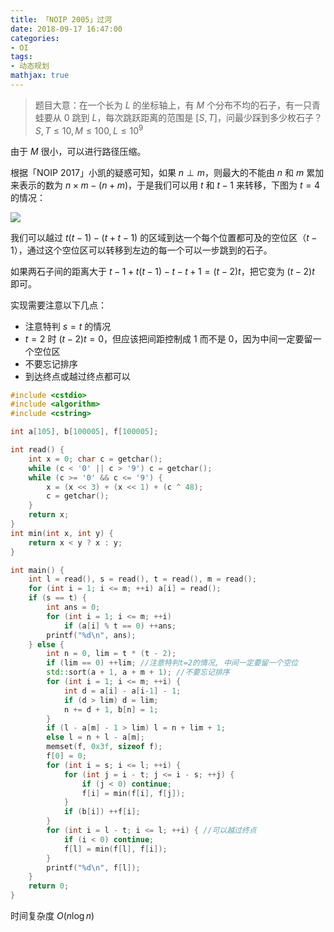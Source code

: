 ```yaml
---
title: 「NOIP 2005」过河
date: 2018-09-17 16:47:00
categories:
- OI
tags:
- 动态规划
mathjax: true
---
```


> 题目大意：在一个长为 $L$ 的坐标轴上，有 $M$ 个分布不均的石子，有一只青蛙要从 $0$ 跳到 $L$，每次跳跃距离的范围是 $[S,T]$，问最少踩到多少枚石子？$S,T \leq 10, M \leq 100, L \leq 10^9$

由于 $M$ 很小，可以进行路径压缩。

根据「NOIP 2017」小凯的疑惑可知，如果 $n \perp m$，则最大的不能由 $n$ 和 $m$ 累加来表示的数为 $n \times m-(n+m)$，于是我们可以用 $t$ 和 $t-1$ 来转移，下图为 $t=4$ 的情况：

![](https://www.cnblogs.com/images/cnblogs_com/milky-w/1224598/o_guoriver.png)

我们可以越过 $t(t-1)-(t+t-1)$ 的区域到达一个每个位置都可及的空位区（$t-1$），通过这个空位区可以转移到左边的每一个可以一步跳到的石子。

如果两石子间的距离大于 $t-1+t(t-1)-t-t+1=(t-2)t$，把它变为 $(t-2)t$ 即可。

实现需要注意以下几点：

- 注意特判 $s=t$ 的情况
- $t=2$ 时 $(t-2)t=0$，但应该把间距控制成 $1$ 而不是 $0$，因为中间一定要留一个空位区
- 不要忘记排序
- 到达终点或越过终点都可以

```c++
#include <cstdio>
#include <algorithm>
#include <cstring>

int a[105], b[100005], f[100005];

int read() {
    int x = 0; char c = getchar();
    while (c < '0' || c > '9') c = getchar();
    while (c >= '0' && c <= '9') {
        x = (x << 3) + (x << 1) + (c ^ 48);
        c = getchar();
    }
    return x;
}
int min(int x, int y) {
    return x < y ? x : y;
}

int main() {
    int l = read(), s = read(), t = read(), m = read();
    for (int i = 1; i <= m; ++i) a[i] = read();
    if (s == t) {
        int ans = 0;
        for (int i = 1; i <= m; ++i)
            if (a[i] % t == 0) ++ans;
        printf("%d\n", ans);
    } else {
        int n = 0, lim = t * (t - 2);
        if (lim == 0) ++lim; //注意特判t=2的情况, 中间一定要留一个空位
        std::sort(a + 1, a + m + 1); //不要忘记排序
        for (int i = 1; i <= m; ++i) {
            int d = a[i] - a[i-1] - 1;
            if (d > lim) d = lim;
            n += d + 1, b[n] = 1;
        }
        if (l - a[m] - 1 > lim) l = n + lim + 1;
        else l = n + l - a[m];
        memset(f, 0x3f, sizeof f);
        f[0] = 0;
        for (int i = s; i <= l; ++i) {
            for (int j = i - t; j <= i - s; ++j) {
                if (j < 0) continue;
                f[i] = min(f[i], f[j]);
            }
            if (b[i]) ++f[i];
        }
        for (int i = l - t; i <= l; ++i) { //可以越过终点
            if (i < 0) continue;
            f[l] = min(f[l], f[i]);
        }
        printf("%d\n", f[l]);
    }
    return 0;
}
```

时间复杂度 $O(n \log n)$
